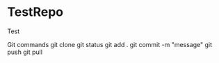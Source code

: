 # TestRepo
Test

Git commands
git clone <repo link>
git status
git add . 
git commit -m "message"
git push
git pull

